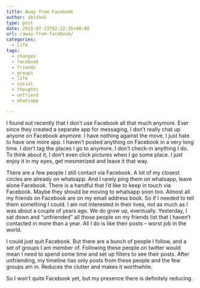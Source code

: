 ```yaml
---
title: Away from Facebook
author: abishek
type: post
date: 2015-07-23T02:22:35+00:00
url: /away-from-facebook/
categories:
  - Life
tags:
  - changes
  - facebook
  - friends
  - groups
  - life
  - social
  - thoughts
  - unfriend
  - whatsapp

---
```

I found out recently that I don&#8217;t use Facebook all that much anymore. Ever since they created a separate app for messaging, I don&#8217;t really chat up anyone on Facebook anymore. I have nothing against the move, I just hate to have one more app. I haven&#8217;t posted anything on Facebook in a very long time. I don&#8217;t tag the places I go to anymore. I don&#8217;t check-in anything I do. To think about it, I don&#8217;t even click pictures when I go some place. I just enjoy it in my eyes, get mesmerized and leave it that way.

There are a few people I still contact via Facebook. A lot of my closest circles are already on whatsapp. And I rarely ping them on whatsapp, leave alone Facebook. There is a handful that I&#8217;d like to keep in touch via Facebook. Maybe they should be moving to whatsapp soon too. Almost all my friends on Facebook are on my email address book. So if I needed to tell them something I could. I am not interested in their lives, not as much as I was about a couple of years ago. We do grow up, eventually. Yesterday, I sat down and &#8220;unfriended&#8221; all those people on my friends list that I haven&#8217;t contacted in more than a year. All I do is like their posts &#8211; worst job in the world.

I could just quit Facebook. But there are a bunch of people I follow, and a set of groups I am member of. Following these people on twitter would mean I need to spend some time and set up filters to see their posts. After unfriending, my timeline has only posts from these people and the few groups am in. Reduces the clutter and makes it worthwhile.

So I won&#8217;t quite Facebook yet, but my presence there is definitely reducing.